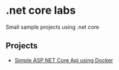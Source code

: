 # .net core labs
Small sample projects using .net core

## Projects
 - [Simple ASP.NET Core Api using Docker](./simple-docker-api/README.md)